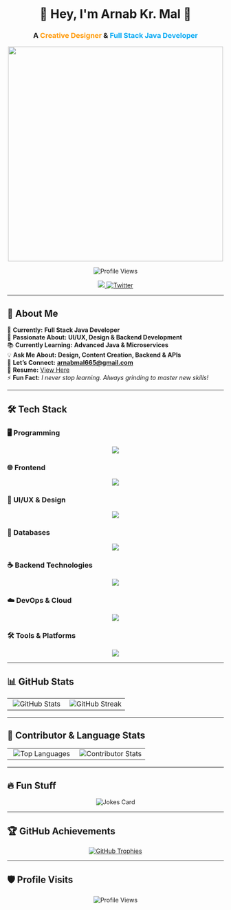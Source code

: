 <h1 align="center">🚀 Hey, I'm <strong>Arnab Kr. Mal</strong> 👋</h1>
<h3 align="center">
  A <span style="color:#ff9800;">Creative Designer</span> & 
  <span style="color:#03a9f4;">Full Stack Java Developer</span>
</h3>

<p align="center">
  <img src="https://t4.ftcdn.net/jpg/05/97/74/29/360_F_597742919_gNwhTPLDD1T9ACAJXZ9qVuvCVFsDvXCe.jpg" width="500">
</p>

<p align="center">
  <img src="https://komarev.com/ghpvc/?username=arnazz10&label=Profile%20views&color=0e75b6&style=flat" alt="Profile Views" />
</p>

<p align="center">
  <a href="https://www.linkedin.com/in/arnab-mal-74454127a/">
    <img src="https://img.shields.io/badge/-LinkedIn-0072b1?style=for-the-badge&logo=linkedin&logoColor=white">
  </a>
  <a href="https://twitter.com/arnabmaal">
    <img src="https://img.shields.io/twitter/follow/arnabmaal?logo=twitter&style=for-the-badge" alt="Twitter" />
  </a>
</p>

---

## 🚀 About Me  

🎯 **Currently:** **Full Stack Java Developer**  
🎨 **Passionate About:** **UI/UX, Design & Backend Development**  
📚 **Currently Learning:** **Advanced Java & Microservices**  
💡 **Ask Me About:** **Design, Content Creation, Backend & APIs**  
📩 **Let’s Connect:** **arnabmal665@gmail.com**  
📜 **Resume:** [View Here](https://drive.google.com/file/d/1US8NBoXmQLdYxAfMf2oJRgrXKrEM_-fi/view?usp=sharing)  
⚡ **Fun Fact:** _I never stop learning. Always grinding to master new skills!_  

---

## 🛠 Tech Stack  

### 🖥️ Programming  
<p align="center">
  <img src="https://skillicons.dev/icons?i=c,cpp,java,py,ts" />
</p>

### 🌐 Frontend  
<p align="center">
  <img src="https://skillicons.dev/icons?i=js,ts,css,react,nextjs,vue" />
</p>

### 🎨 UI/UX & Design  
<p align="center">
  <img src="https://skillicons.dev/icons?i=figma,canva,photoshop,aftereffects,illustrator,xd,indesign" />
</p>

### 💾 Databases  
<p align="center">
  <img src="https://skillicons.dev/icons?i=mysql,postgres,mongodb" />
</p>

### ☕ Backend Technologies  
<p align="center">
  <img src="https://skillicons.dev/icons?i=spring,hibernate,nodejs,kafka" />
</p>

### ☁️ DevOps & Cloud  
<p align="center">
  <img src="https://skillicons.dev/icons?i=docker,kubernetes,aws,gcp,azure" />
</p>

### 🛠️ Tools & Platforms  
<p align="center">
  <img src="https://skillicons.dev/icons?i=git,github,vscode,linux" />
</p>

---

## 📊 GitHub Stats  

<table align="center">
  <tr>
    <td align="center" width="50%">
      <img src="https://github-readme-stats.vercel.app/api?username=Arnazz10&show_icons=true&theme=holi" alt="GitHub Stats">
    </td>
    <td align="center" width="50%">
      <img src="https://github-readme-streak-stats.herokuapp.com/?user=Arnazz10&theme=radical" alt="GitHub Streak">
    </td>
  </tr>
</table>

---

## 🚀 Contributor & Language Stats  

<table align="center">
  <tr>
    <td align="center" width="50%">
      <img src="https://gitmystat.vercel.app/top?theme=dark&username=Arnazz10&layout=default" alt="Top Languages">
    </td>
    <td align="center" width="50%">
      <img src="https://github-contributor-stats.vercel.app/api?username=Arnazz10&limit=5&theme=dark&combine_all_yearly_contributions=true" alt="Contributor Stats">
    </td>
  </tr>
</table>

---

## 🔥 Fun Stuff  
<p align="center">
  <img src="https://readme-jokes.vercel.app/api" alt="Jokes Card"/>
</p>

---

## 🏆 GitHub Achievements  
<p align="center">
  <a href="https://github.com/ryo-ma/github-profile-trophy">
    <img src="https://github-profile-trophy.vercel.app/?username=Arnazz10&theme=onedark" alt="GitHub Trophies" />
  </a>
</p>

---

## 🛡️ Profile Visits  
<p align="center">
  <img src="https://visitcount.itsvg.in/api?id=Arnazz10&icon=0&color=4" alt="Profile Views">
</p>
